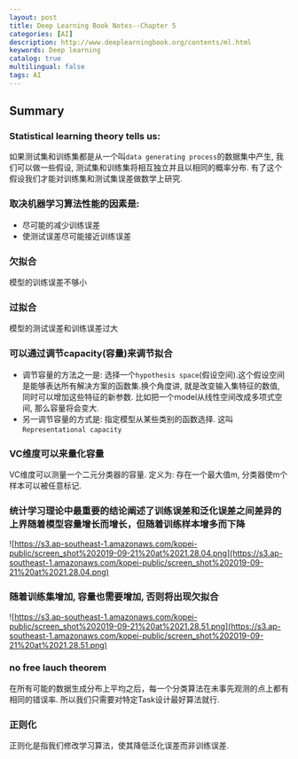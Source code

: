 ```yaml
---
layout: post
title: Deep Learning Book Notes--Chapter 5
categories: [AI]
description: http://www.deeplearningbook.org/contents/ml.html
keywords: Deep learning
catalog: true
multilingual: false
tags: AI
---
```


## Summary 


### Statistical learning theory tells us:
如果测试集和训练集都是从一个叫`data generating process`的数据集中产生, 我们可以做一些假设, 测试集和训练集将相互独立并且以相同的概率分布. 有了这个假设我们才能对训练集和测试集误差做数学上研究.

### 取决机器学习算法性能的因素是:
- 尽可能的减少训练误差
- 使测试误差尽可能接近训练误差

### 欠拟合
模型的训练误差不够小

### 过拟合
模型的测试误差和训练误差过大

### 可以通过调节capacity(容量)来调节拟合
- 调节容量的方法之一是: 选择一个`hypothesis space`(假设空间).这个假设空间是能够表达所有解决方案的函数集.换个角度讲, 就是改变输入集特征的数值, 同时可以增加这些特征的新参数. 比如把一个model从线性空间改成多项式空间, 那么容量将会变大.
- 另一调节容量的方式是: 指定模型从某些类别的函数选择. 这叫`Representational capacity`

### VC维度可以来量化容量
VC维度可以测量一个二元分类器的容量. 定义为: 存在一个最大值m, 分类器使m个样本可以被任意标记.

### 统计学习理论中最重要的结论阐述了训练误差和泛化误差之间差异的上界随着模型容量增长而增长，但随着训练样本增多而下降
![https://s3.ap-southeast-1.amazonaws.com/kopei-public/screen_shot%202019-09-21%20at%2021.28.04.png](https://s3.ap-southeast-1.amazonaws.com/kopei-public/screen_shot%202019-09-21%20at%2021.28.04.png)

### 随着训练集增加, 容量也需要增加, 否则将出现欠拟合
![https://s3.ap-southeast-1.amazonaws.com/kopei-public/screen_shot%202019-09-21%20at%2021.28.51.png](https://s3.ap-southeast-1.amazonaws.com/kopei-public/screen_shot%202019-09-21%20at%2021.28.51.png)

### no free lauch theorem
在所有可能的数据生成分布上平均之后，每一个分类算法在未事先观测的点上都有相同的错误率.
所以我们只需要对特定Task设计最好算法就行.

### 正则化
正则化是指我们修改学习算法，使其降低泛化误差而非训练误差.